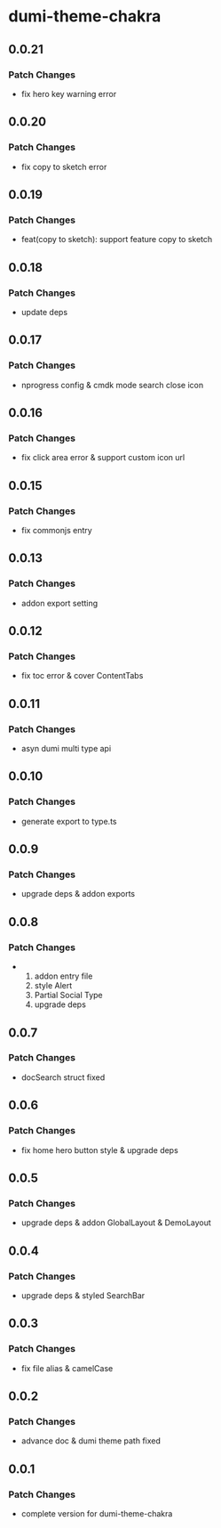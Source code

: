 # dumi-theme-chakra

## 0.0.21

### Patch Changes

- fix hero key warning error

## 0.0.20

### Patch Changes

- fix copy to sketch error

## 0.0.19

### Patch Changes

- feat(copy to sketch): support feature copy to sketch

## 0.0.18

### Patch Changes

- update deps

## 0.0.17

### Patch Changes

- nprogress config & cmdk mode search close icon

## 0.0.16

### Patch Changes

- fix click area error & support custom icon url

## 0.0.15

### Patch Changes

- fix commonjs entry

## 0.0.13

### Patch Changes

- addon export setting

## 0.0.12

### Patch Changes

- fix toc error & cover ContentTabs

## 0.0.11

### Patch Changes

- asyn dumi multi type api

## 0.0.10

### Patch Changes

- generate export to type.ts

## 0.0.9

### Patch Changes

- upgrade deps & addon exports

## 0.0.8

### Patch Changes

- 1. addon entry file
  2. style Alert
  3. Partial Social Type
  4. upgrade deps

## 0.0.7

### Patch Changes

- docSearch struct fixed

## 0.0.6

### Patch Changes

- fix home hero button style & upgrade deps

## 0.0.5

### Patch Changes

- upgrade deps & addon GlobalLayout & DemoLayout

## 0.0.4

### Patch Changes

- upgrade deps & styled SearchBar

## 0.0.3

### Patch Changes

- fix file alias & camelCase

## 0.0.2

### Patch Changes

- advance doc & dumi theme path fixed

## 0.0.1

### Patch Changes

- complete version for dumi-theme-chakra
